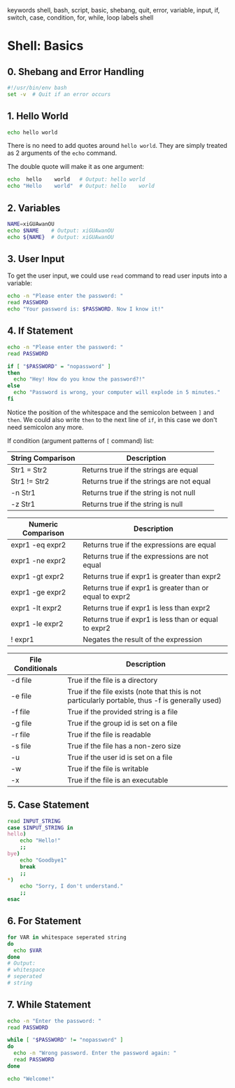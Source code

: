 keywords shell, bash, script, basic, shebang, quit, error, variable, input, if, switch, case, condition, for, while, loop
labels shell

# Shell: Basics

## 0. Shebang and Error Handling

```sh
#!/usr/bin/env bash
set -v  # Quit if an error occurs
```

## 1. Hello World

```sh
echo hello world
```

There is no need to add quotes around `hello world`. They are simply treated as 2 arguments of the `echo` command.

The double quote will make it as one argument:
```sh
echo  hello    world   # Output: hello world
echo "Hello    world"  # Output: hello    world
```

## 2. Variables

```sh
NAME=xiGUAwanOU
echo $NAME    # Output: xiGUAwanOU
echo ${NAME}  # Output: xiGUAwanOU
```

## 3. User Input

To get the user input, we could use `read` command to read user inputs into a variable:

```sh
echo -n "Please enter the password: "
read PASSWORD
echo "Your password is: $PASSWORD. Now I know it!"
```

## 4. If Statement

```sh
echo -n "Please enter the password: "
read PASSWORD

if [ "$PASSWORD" = "nopassword" ]
then
  echo "Hey! How do you know the password?!"
else
  echo "Password is wrong, your computer will explode in 5 minutes."
fi
```

Notice the position of the whitespace and the semicolon between `]` and `then`. We could also write `then` to the next line of `if`, in this case we don't need semicolon any more.

If condition (argument patterns of `[` command) list:

| String Comparison  | Description |
| ------------------ | ----------- |
| Str1 = Str2        | Returns true if the strings are equal |
| Str1 != Str2       | Returns true if the strings are not equal |
| -n Str1            | Returns true if the string is not null |
| -z Str1            | Returns true if the string is null |

| Numeric Comparison | Description |
| ------------------ | ----------- |
| expr1 -eq expr2    | Returns true if the expressions are equal |
| expr1 -ne expr2    | Returns true if the expressions are not equal |
| expr1 -gt expr2    | Returns true if expr1 is greater than expr2 |
| expr1 -ge expr2    | Returns true if expr1 is greater than or equal to expr2 |
| expr1 -lt expr2    | Returns true if expr1 is less than expr2 |
| expr1 -le expr2    | Returns true if expr1 is less than or equal to expr2 |
| ! expr1            | Negates the result of the expression |

| File Conditionals  | Description |
| ------------------ | ----------- |
| -d file            | True if the file is a directory |
| -e file            | True if the file exists (note that this is not particularly portable, thus -f is generally used) |
| -f file            | True if the provided string is a file |
| -g file            | True if the group id is set on a file |
| -r file            | True if the file is readable |
| -s file            | True if the file has a non-zero size |
| -u                 | True if the user id is set on a file |
| -w                 | True if the file is writable |
| -x                 | True if the file is an executable |


## 5. Case Statement

```sh
read INPUT_STRING
case $INPUT_STRING in
hello)
	echo "Hello!"
	;;
bye)
	echo "Goodbye1"
	break
	;;
*)
	echo "Sorry, I don't understand."
	;;
esac
```

## 6. For Statement

```sh
for VAR in whitespace seperated string
do
  echo $VAR
done
# Output:
# whitespace
# seperated
# string
```

## 7. While Statement

```sh
echo -n "Enter the password: "
read PASSWORD

while [ "$PASSWORD" != "nopassword" ]
do
  echo -n "Wrong password. Enter the password again: "
  read PASSWORD
done

echo "Welcome!"
```
